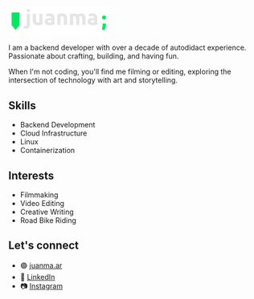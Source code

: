 <img src="./assets/espinosajuanma-logo-small.svg" alt="Juanma Espinosa" style="width: 200px;">

I am a backend developer with over a decade of autodidact experience.
Passionate about crafting, building, and having fun.

When I'm not coding, you'll find me filming or editing, exploring the
intersection of technology with art and storytelling.

## Skills

- Backend Development
- Cloud Infrastructure
- Linux
- Containerization

## Interests

- Filmmaking
- Video Editing
- Creative Writing
- Road Bike Riding

## Let's connect

- 🟢 [juanma.ar](https://www.juanma.ar "juanma.ar")
- 💼 [LinkedIn](https://www.linkedin.com/in/espinosajuanma "Juan Manuel Espinosa")
- 📷 [Instagram](https://www.instagram.com/espinosajuanma "@espinosajuanma")

